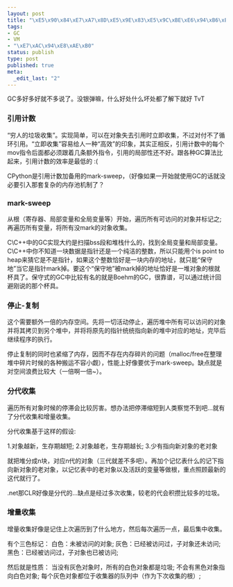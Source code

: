 ```yaml
--- 
layout: post
title: "\xE5\x90\x84\xE7\xA7\x8D\xE5\x9E\x83\xE5\x9C\xBE\xE6\x94\xB6\xE9\x9B\x86\xE7\x9A\x84\xE9\x9A\x8F\xE4\xBE\xBF\xE7\xAC\x94\xE8\xAE\xB0"
tags: 
- GC
- VM
- "\xE7\xAC\x94\xE8\xAE\xB0"
status: publish
type: post
published: true
meta: 
  _edit_last: "2"
---
```

GC多好多好就不多说了。没银弹嘛，什么好处什么坏处都了解下就好 TvT

<h3>引用计数</h3>

“穷人的垃圾收集”。实现简单，可以在对象失去引用时立即收集，不过对付不了循环引用。“立即收集”容易给人一种“高效”的印象，其实正相反，引用计数中的每个mov指令后面都必须跟着几条额外指令，引用的局部性还不好。跟各种GC算法比起来，引用计数的效率是最低的 :(

CPython是引用计数加备用的mark-sweep，（好像如果一开始就使用GC的话就没必要引入那套复杂的内存池机制了？

<h3>mark-sweep</h3>

从根（寄存器、局部变量和全局变量等）开始，遍历所有可访问的对象并标记之;再遍历所有变量，将所有没mark的对象收集。

C\C++中的GC实现大约是扫描bss段和堆栈什么的，找到全局变量和局部变量。C\C++中你不知道一块数据是指针还是一个纯洁的整数，所以只能用个is point to heap来猜它是不是指针，如果这个整数恰好是一块内存的地址，就只能“保守地”当它是指针mark掉。要这个“保守地”被mark掉的地址恰好是一堆对象的根就杯具了。保守式的GC中比较有名的就是Boehm的GC，很靠谱，可以通过统计回避刚说的那个杯具。

<h3>停止-复制</h3>

这个需要额外一倍的内存空间。先将一切活动停止，遍历堆中所有可以访问的对象并将其拷贝到另个堆中，并将将原先的指针统统指向新的堆中对应的地址，完毕后继续程序的执行。

停止复制的同时也紧缩了内存，因而不存在内存碎片的问题（malloc/free在整理堆中碎片时候的各种搬运不容小觑），性能上好像要优于mark-sweep。缺点就是对空间浪费比较大（一倍啊一倍~）。

<h3>分代收集</h3>

遍历所有对象时候的停滞会比较厉害。想办法把停滞缩短到人类察觉不到吧...就有了分代收集和增量收集。

分代收集基于这样的假设: 

1.对象越新，生存期越短;
2.对象越老，生存期越长;
3.少有指向新对象的老对象

就把堆分成n块，对应n代的对象（三代就差不多吧）。再加个记忆表什么的记下指向新对象的老对象，以记忆表中的老对象以及活跃的变量等做根，重点照顾最新的这代就行了。

.net那CLR好像是分代的...缺点是经过多次收集，较老的代会积攒比较多的垃圾。

<h3>增量收集</h3>

增量收集好像是记住上次遍历到了什么地方，然后每次遍历一点，最后集中收集。

有个三色标记：
  白色：未被访问的对象;
  灰色：已经被访问过，子对象还未访问;
  黑色：已经被访问过，子对象也已被访问;

然后就是性质：
  当没有灰色对象时，所有的白色对象都是垃圾;
  不会有黑色对象指向白色对象;
  每个灰色对象都位于收集器的队列中（作为下次收集的根）;
